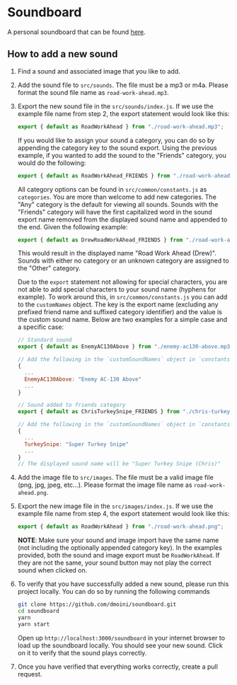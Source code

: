 # Soundboard

A personal soundboard that can be found [here](https://dmoini.github.io/soundboard/).

## How to add a new sound

1. Find a sound and associated image that you like to add.
2. Add the sound file to `src/sounds`. The file must be a mp3 or m4a. Please format the sound file name as `road-work-ahead.mp3`.
3. Export the new sound file in the `src/sounds/index.js`. If we use the example file name from step 2, the export statement would look like this:

   ```javascript
   export { default as RoadWorkAhead } from "./road-work-ahead.mp3";
   ```

   If you would like to assign your sound a category, you can do so by appending the category key to the sound export. Using the previous example, if you wanted to add the sound to the "Friends" category, you would do the following:

   ```javascript
   export { default as RoadWorkAhead_FRIENDS } from "./road-work-ahead.mp3";
   ```

   All category options can be found in `src/common/constants.js` as `categories`. You are more than welcome to add new categories. The "Any" category is the default for viewing all sounds. Sounds with the "Friends" category will have the first capitalized word in the sound export name removed from the displayed sound name and appended to the end. Given the following example:

   ```javascript
   export { default as DrewRoadWorkAhead_FRIENDS } from "./road-work-ahead.mp3";
   ```

   This would result in the displayed name "Road Work Ahead (Drew)". Sounds with either no category or an unknown category are assigned to the "Other" category.

   Due to the `export` statement not allowing for special characters, you are not able to add special characters to your sound name (hyphens for example). To work around this, in `src/common/constants.js` you can add to the `customNames` object. The key is the export name (excluding any prefixed friend name and suffixed category identifier) and the value is the custom sound name. Below are two examples for a simple case and a specific case:

   ```javascript
   // Standard sound
   export { default as EnemyAC130Above } from "./enemy-ac130-above.mp3";

   // Add the following in the `customSoundNames` object in `constants.js`
   {
     ...
     EnemyAC130Above: "Enemy AC-130 Above"
     ...
   }
   ```

   ```javascript
   // Sound added to friends category
   export { default as ChrisTurkeySnipe_FRIENDS } from "./chris-turkey-snipe.mp3";

   // Add the following in the `customSoundNames` object in `constants.js`
   {
     ...
     TurkeySnipe: "Super Turkey Snipe"
     ...
   }
   // The displayed sound name will be "Super Turkey Snipe (Chris)"
   ```

4. Add the image file to `src/images`. The file must be a valid image file (png, jpg, jpeg, etc...). Please format the image file name as `road-work-ahead.png`.

5. Export the new image file in the `src/images/index.js`. If we use the example file name from step 4, the export statement would look like this:

   ```javascript
   export { default as RoadWorkAhead } from "./road-work-ahead.png";
   ```

   **NOTE**: Make sure your sound and image import have the same name (not including the optionally appended category key). In the examples provided, both the sound and image export must be `RoadWorkAhead`. If they are not the same, your sound button may not play the correct sound when clicked on.

6. To verify that you have successfully added a new sound, please run this project locally. You can do so by running the following commands

   ```bash
   git clone https://github.com/dmoini/soundboard.git
   cd soundboard
   yarn
   yarn start
   ```

   Open up `http://localhost:3000/soundboard` in your internet browser to load up the soundboard locally. You should see your new sound. Click on it to verify that the sound plays correctly.

7. Once you have verified that everything works correctly, create a pull request.
